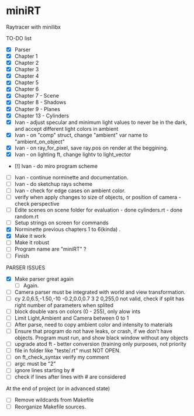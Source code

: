 # miniRT

Raytracer with minilibx

TO-DO list
- [x] Parser
- [x] Chapter 1
- [x] Chapter 2
- [x] Chapter 3
- [x] Chapter 4
- [x] Chapter 5
- [x] Chapter 6
- [x] Chapter 7 - Scene
- [x] Chapter 8 - Shadows
- [x] Chapter 9 - Planes
- [x] Chapter 13 - Cylinders
- [x] Ivan - adjust specular and minimum light values 
        to never be in the dark, and accept different light colors in ambient
- [x] Ivan - on "comp" struct, change "ambient" var name to "ambient_on_object"
- [x] Ivan - on ray_for_pixel, save ray.pos on render at the beggining.
- [x] Ivan - on lighting ft, change lightv to light_vector
- [!] Ivan - do miro program scheme
- [ ] Ivan - continue norminette and documentation.
- [ ] Ivan - do sketchup rays scheme
- [ ] Ivan - check for edge cases on ambient color.
- [ ] verify when apply changes to size of objects, or position of camera - check perspective
- [ ] Edite scenes on scene folder for evaluation
        - done cylinders.rt
        - done random.rt
- [ ] Setup strings on screen for commands
- [x] Norminette previous chapters 1 to 6(kinda) .
- [x] Make it work
- [ ] Make it robust
- [ ] Program name are "miniRT" ?
- [ ] Finish

PARSER ISSUES
- [x] Make parser great again
    - [ ] Again.
- [ ] Camera parser must be integrated with world and view transformation.
- [ ] cy 2.0,6.5,-1.50,-10 -0.2,0.0,0.7 3 2 0,255,0
        not valid, check if split has right number of parameters when splited
- [ ] block double vars on colors (0 - 255), only alow ints
- [ ] Limit Light,Ambient and Camera between 0 to 1
- [ ] After parse, need to copy ambient color and intensity to materials
- [ ] Ensure that program do not have leaks, or crash, if we don't have objects.
        Program must run, and show black window without any objects
- [ ] upgrade atod ft - better conversion (training only purposes, not priority
- [ ] file in folder like "teste/.rt" must NOT OPEN.
- [ ] on ft_check_syntax verify my comment
- [ ] argc must be "2"
- [ ] ignore lines starting by #
- [ ] check if lines after lines with # are considered

At the end of project (or in advanced state)
- [ ] Remove wildcards from Makefile
- [ ] Reorganize Makefile sources.
